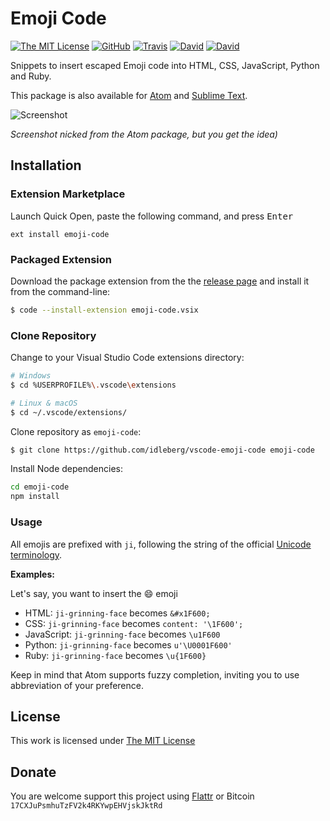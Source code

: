 # Emoji Code

[![The MIT License](https://img.shields.io/badge/license-MIT-orange.svg?style=flat-square)](http://opensource.org/licenses/MIT)
[![GitHub](https://img.shields.io/github/release/idleberg/vscode-emoji-code.svg?style=flat-square)](https://github.com/idleberg/vscode-emoji-code/releases)
[![Travis](https://img.shields.io/travis/idleberg/vscode-emoji-code.svg?style=flat-square)](https://travis-ci.org/idleberg/vscode-emoji-code)
[![David](https://img.shields.io/david/idleberg/vscode-emoji-code.svg?style=flat-square)](https://david-dm.org/idleberg/vscode-emoji-code)
[![David](https://img.shields.io/david/dev/idleberg/vscode-emoji-code.svg?style=flat-square)](https://david-dm.org/idleberg/vscode-emoji-code?type=dev)

Snippets to insert escaped Emoji code into HTML, CSS, JavaScript, Python and Ruby.

This package is also available for [Atom](https://github.com/idleberg/atom-emoji-code) and [Sublime Text](https://github.com/idleberg/sublime-emoji-code).

![Screenshot](https://raw.github.com/idleberg/vscode-emoji-code/master/screenshot.gif)

*Screenshot nicked from the Atom package, but you get the idea)*

## Installation

### Extension Marketplace

Launch Quick Open, paste the following command, and press <kbd>Enter</kbd>

`ext install emoji-code`

### Packaged Extension

Download the package extension from the the [release page](https://github.com/idleberg/vscode-emoji-code/releases) and install it from the command-line:

```bash
$ code --install-extension emoji-code.vsix
```

### Clone Repository

Change to your Visual Studio Code extensions directory:

```bash
# Windows
$ cd %USERPROFILE%\.vscode\extensions

# Linux & macOS
$ cd ~/.vscode/extensions/
```

Clone repository as `emoji-code`:

```bash
$ git clone https://github.com/idleberg/vscode-emoji-code emoji-code
```

Install Node dependencies:

```bash
cd emoji-code
npm install
```

### Usage

All emojis are prefixed with `ji`, following the string of the official [Unicode terminology](http://unicode.org/Public/emoji/3.0/emoji-sequences.txt).

**Examples:**

Let's say, you want to insert the 😄 emoji

* HTML: `ji-grinning-face` becomes `&#x1F600;`
* CSS: `ji-grinning-face` becomes `content: '\1F600';`
* JavaScript: `ji-grinning-face` becomes `\u1F600`
* Python: `ji-grinning-face` becomes `u'\U0001F600'`
* Ruby: `ji-grinning-face` becomes `\u{1F600}`

Keep in mind that Atom supports fuzzy completion, inviting you to use abbreviation of your preference.

## License

This work is licensed under [The MIT License](https://opensource.org/licenses/MIT)

## Donate

You are welcome support this project using [Flattr](https://flattr.com/submit/auto?user_id=idleberg&url=https://github.com/idleberg/vscode-emoji-code) or Bitcoin `17CXJuPsmhuTzFV2k4RKYwpEHVjskJktRd`
